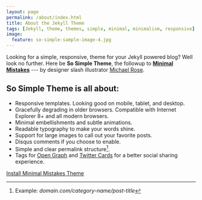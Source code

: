 ```yaml
---
layout: page
permalink: /about/index.html
title: About the Jekyll Theme
tags: [Jekyll, theme, themes, simple, minimal, minimalism, responsive]
image:
  feature: so-simple-sample-image-4.jpg
---
```


Looking for a simple, responsive, theme for your Jekyll powered blog? Well look no further. Here be **So Simple Theme**, the followup to [**Minimal Mistakes**](http://mmistakes.github.io/minimal-mistakes) --- by designer slash illustrator [Michael Rose](http://mademistakes).

## So Simple Theme is all about:

* Responsive templates. Looking good on mobile, tablet, and desktop.
* Gracefully degrading in older browsers. Compatible with Internet Explorer 8+ and all modern browsers. 
* Minimal embellishments and subtle animations. 
* Readable typography to make your words shine.
* Support for large images to call out your favorite posts.
* Disqus comments if you choose to enable.
* Simple and clear permalink structure[^1].
* Tags for [Open Graph](https://developers.facebook.com/docs/opengraph/) and [Twitter Cards](https://dev.twitter.com/docs/cards) for a better social sharing experience.

<a markdown="0" href="{{ site.url }}/theme-setup" class="btn">Install Minimal Mistakes Theme</a>

[^1]: Example: *domain.com/category-name/post-title*